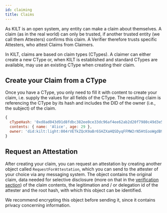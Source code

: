```yaml
---
id: claiming
title: Claims
---
```

As KILT is an open system, any entity can make a claim about themselves.
A claim (as in the real world) can only be trusted, if another trusted entity (we call them Attesters) confirms this claim.
A Verifier therefore trusts specific Attesters, who attest Claims from Claimers.

In KILT, claims are based on claim types (CTypes).
A claimer can either create a new CType or, when KILT is established and standard CTypes are available, may use an existing CType when creating their claim.

## Create your Claim from a CType

Once you have a CType, you only need to fill it with content to create your claim, i.e. supply the values for all fields of the CType.
The resulting claim is referencing the CType by its hash and includes the DID of the owner (i.e., the subject) of the claim.

```js title="Example Claim"
{
  cTypeHash: '0xd8ad043d91d8fdbc382ee0ce33dc96af4ee62ab2d20f7980c49d3e577d80e5f5',
  contents: { name: 'Alice', age: 29 },
  owner: 'did:kilt:light:004rVETkZQcK9aBr6SHZXaHQSDyqFFMW2rN5HtEooWgdB92JMg'
}
```

## Request an Attestation

After creating your claim, you can request an attestation by creating another object called `RequestForAttestation`, which you can send to the attester of your choice via any messaging system.
The object contains the original claim, data needed for selective disclosure (more on that in the [verification section](/docs/concepts/Credentials/verification)) of the claim contents, the legitimation and / or delegation id of the attester and the root hash, with which this object can be identified.

We recommend encrypting this object before sending it, since it contains privacy concerning information.

